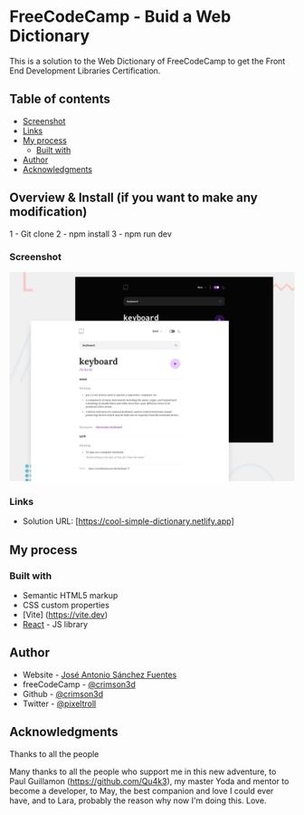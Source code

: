 # FreeCodeCamp - Buid a Web Dictionary

This is a solution to the Web Dictionary of FreeCodeCamp to get the Front End Development Libraries Certification.

## Table of contents

  - [Screenshot](#screenshot)
  - [Links](#links)
- [My process](#my-process)
  - [Built with](#built-with)
- [Author](#author)
- [Acknowledgments](#acknowledgments)


## Overview & Install (if you want to make any modification)
1 - Git clone
2 - npm install
3 - npm run dev

### Screenshot

![](/public/desktop-preview.png)

### Links

- Solution URL: [https://cool-simple-dictionary.netlify.app]

## My process

### Built with

- Semantic HTML5 markup
- CSS custom properties
- [Vite] (https://vite.dev)
- [React](https://reactjs.org/) - JS library

## Author

- Website - [José Antonio Sánchez Fuentes](https://crimson3d.github.io/frontend-mentor-html-css-challenges/index.html)
- freeCodeCamp - [@crimson3d](https://www.freecodecamp.org/Crimson3d)
- Github - [@crimson3d](https://github.com/crimson3d)
- Twitter - [@pixeltroll](https://www.twitter.com/pixeltroll)

## Acknowledgments

Thanks to all the people 

Many thanks to all the people who support me in this new adventure, to Paul Guillamon (https://github.com/Qu4k3), my master Yoda and mentor to become a developer, to May, the best companion and love I could ever have, and to Lara, probably the reason why now I'm doing this. Love.

